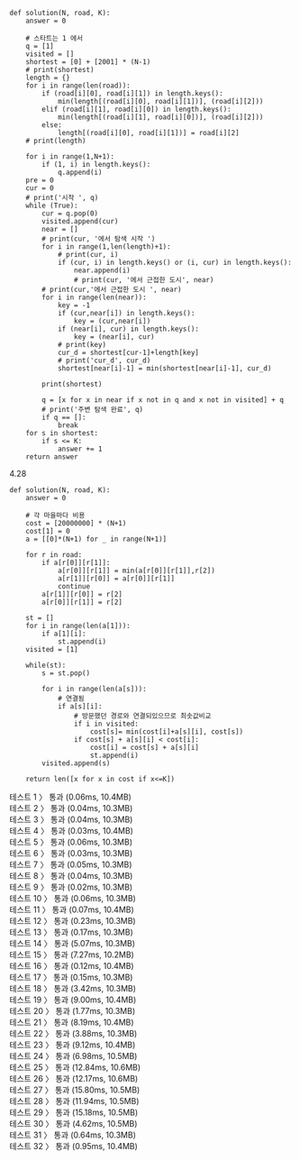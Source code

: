 ```
def solution(N, road, K):
    answer = 0
    
    # 스타트는 1 에서
    q = [1]
    visited = []
    shortest = [0] + [2001] * (N-1)
    # print(shortest)
    length = {}
    for i in range(len(road)):
        if (road[i][0], road[i][1]) in length.keys():
            min(length[(road[i][0], road[i][1])], (road[i][2]))
        elif (road[i][1], road[i][0]) in length.keys():
            min(length[(road[i][1], road[i][0])], (road[i][2]))
        else:
            length[(road[i][0], road[i][1])] = road[i][2]
    # print(length)

    for i in range(1,N+1):
        if (1, i) in length.keys():
            q.append(i)
    pre = 0
    cur = 0
    # print('시작 ', q)
    while (True):
        cur = q.pop(0)
        visited.append(cur)
        near = []
        # print(cur, '에서 탐색 시작 ')
        for i in range(1,len(length)+1):
            # print(cur, i)
            if (cur, i) in length.keys() or (i, cur) in length.keys():
                near.append(i)
                # print(cur, '에서 근접한 도시', near)
        # print(cur,'에서 근접한 도시 ', near)
        for i in range(len(near)):
            key = -1
            if (cur,near[i]) in length.keys():
                key = (cur,near[i])
            if (near[i], cur) in length.keys():
                key = (near[i], cur)
            # print(key)
            cur_d = shortest[cur-1]+length[key]
            # print('cur_d', cur_d)
            shortest[near[i]-1] = min(shortest[near[i]-1], cur_d)
            
        print(shortest)

        q = [x for x in near if x not in q and x not in visited] + q
        # print('주변 탐색 완료', q)
        if q == []:
            break
    for s in shortest:
        if s <= K:
            answer += 1
    return answer
```


4.28

```
def solution(N, road, K):
    answer = 0

    # 각 마을마다 비용
    cost = [20000000] * (N+1)
    cost[1] = 0
    a = [[0]*(N+1) for _ in range(N+1)]

    for r in road:
        if a[r[0]][r[1]]:
            a[r[0]][r[1]] = min(a[r[0]][r[1]],r[2])
            a[r[1]][r[0]] = a[r[0]][r[1]]
            continue
        a[r[1]][r[0]] = r[2]
        a[r[0]][r[1]] = r[2]

    st = []
    for i in range(len(a[1])):
        if a[1][i]:
            st.append(i)
    visited = [1]

    while(st):
        s = st.pop()

        for i in range(len(a[s])):
            # 연결됨
            if a[s][i]:
                # 방문했던 경로와 연결되있으므로 최솟값비교
                if i in visited:
                    cost[s]= min(cost[i]+a[s][i], cost[s])
                if cost[s] + a[s][i] < cost[i]:
                    cost[i] = cost[s] + a[s][i]
                    st.append(i)
        visited.append(s)

    return len([x for x in cost if x<=K])

```
테스트 1 〉	통과 (0.06ms, 10.4MB)<br>
테스트 2 〉	통과 (0.04ms, 10.3MB)<br>
테스트 3 〉	통과 (0.04ms, 10.3MB)<br>
테스트 4 〉	통과 (0.03ms, 10.4MB)<br>
테스트 5 〉	통과 (0.06ms, 10.3MB)<br>
테스트 6 〉	통과 (0.03ms, 10.3MB)<br>
테스트 7 〉	통과 (0.05ms, 10.3MB)<br>
테스트 8 〉	통과 (0.04ms, 10.3MB)<br>
테스트 9 〉	통과 (0.02ms, 10.3MB)<br>
테스트 10 〉	통과 (0.06ms, 10.3MB)<br>
테스트 11 〉	통과 (0.07ms, 10.4MB)<br>
테스트 12 〉	통과 (0.23ms, 10.3MB)<br>
테스트 13 〉	통과 (0.17ms, 10.3MB)<br>
테스트 14 〉	통과 (5.07ms, 10.3MB)<br>
테스트 15 〉	통과 (7.27ms, 10.2MB)<br>
테스트 16 〉	통과 (0.12ms, 10.4MB)<br>
테스트 17 〉	통과 (0.15ms, 10.3MB)<br>
테스트 18 〉	통과 (3.42ms, 10.3MB)<br>
테스트 19 〉	통과 (9.00ms, 10.4MB)<br>
테스트 20 〉	통과 (1.77ms, 10.3MB)<br>
테스트 21 〉	통과 (8.19ms, 10.4MB)<br>
테스트 22 〉	통과 (3.88ms, 10.3MB)<br>
테스트 23 〉	통과 (9.12ms, 10.4MB)<br>
테스트 24 〉	통과 (6.98ms, 10.5MB)<br>
테스트 25 〉	통과 (12.84ms, 10.6MB)<br>
테스트 26 〉	통과 (12.17ms, 10.6MB)<br>
테스트 27 〉	통과 (15.80ms, 10.5MB)<br>
테스트 28 〉	통과 (11.94ms, 10.5MB)<br>
테스트 29 〉	통과 (15.18ms, 10.5MB)<br>
테스트 30 〉	통과 (4.62ms, 10.5MB)<br>
테스트 31 〉	통과 (0.64ms, 10.3MB)<br>
테스트 32 〉	통과 (0.95ms, 10.4MB)<br>
